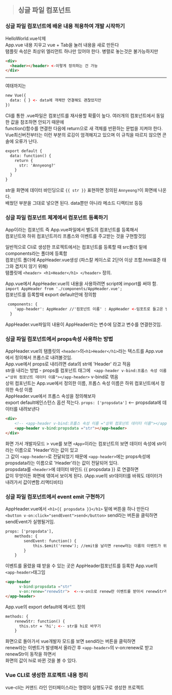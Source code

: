 > ## 싱글 파일 컴포넌트
### 싱글 파일 컴포넌트에 배운 내용 적용하여 개발 시작하기
HelloWorld.vue삭제   
App.vue 내용 지우고 vue + Tab을 눌러 내용을 새로 만든다   
탬플릿 속성은 최상위 엘리먼트 하나만 있어야 한다. 병렬로 놓는것은 불가능하지만 
```html
<div> 
  <header></header> <-이렇게 정의하는 건 가능
</div>
```
---
여태까지는 
```html
new Vue({
  data: { } <- data에 객체만 연결해도 괜찮았지만
})
```
Cli를 통한 .vue파일은 컴포넌트를 재사용할 확률이 높다. 여러개의 컴포넌트에서 동일한 값을 참조하면 안되기 때문에   
function()함수를 연결한 다음에 return으로 새 객체를 반환하는 문법을 지켜야 한다.   
Vue최신버전부터는 이런 부분의 로깅이 엄격해지고 있으며 이 규칙을 따르지 않으면 콘솔에 오류가 난다.
```html
export default {
  data: function() {
    return {
      str: 'Annyeong?'
    }
  }
}
```
str을 화면에 데이터 바인딩으로 `{{ str }}` 표현하면 정의된 `Annyeong?`이 화면에 나온다.  
배웠던 부분을 그대로 넣으면 된다. data뿐만 아니라 메소드 디렉티브 등등   
   
### 싱글 파일 컴포넌트 체계에서 컴포넌트 등록하기
App이라는 컴포넌트 즉 App.vue파일에서 별도의 컴포넌트를 등록해서    
컴포넌트와 하위 컴포넌트끼리 프롭스와 이벤트를 주고받는 것을 구현할것임    
   
일반적으로 Cli로 생성한 프로젝트에서는 컴포넌트를 등록할 때  src폴더 밑에 components라는 폴더에 등록함   
컴포넌트 폴더에 AppHeader.vue생성 (파스칼 케이스로 2단어 이상 조합.html표준 태그와 겹치지 않기 위해)   
탬플릿에 `<header> <h1>Header</h1> </header>` 정의.   

App.vue에서 AppHeader.vue의 내용을 사용하려면 script에 import를 써야 함.   
`import AppHeader from './components/AppHeader.vue';`   
컴포넌트를 등록할때 export default안에 정의함
```html
 components: {
    'app-header': AppHeader //'컴포넌트 이름' : AppHeader <-임포트로 들고온 변수
  }
```   
AppHeader.vue파일의 내용이 AppHeader라는 변수에 담겼고 변수를 연결한것임.   
   
### 싱글 파일 컴포넌트에서 props속성 사용하는 방법
AppHeader.vue의 탬플릿의 `<header>`의`<h1>Header</h1>`라는 텍스트를 App.vue에서 정의해서 프롭스로 내려볼것임.      
App.vue에서 props로 내리려면 data의 str에 'Header' 라고 적음       
str을 내리는 방법 - props를 컴포넌트 태그에 ` <app-header v-bind:프롭스 속성 이름 ="상위 컴포넌트 데이터 이름"></app-header>` v-bind로 엮음   
상위 컴포넌트는 App.vue에서 정의한 이름, 프롭스 속성 이름은 하위 컴포넌트에서 정의한 속성 이름    
AppHeader.vue에서 프롭스 속성을 정의해보자    
export default에인스턴스 옵션 적는다. `props: ['propsdata']` <-- propsdata에 데이터를 내려보낸다   

```html
<div>
    <!-- <app-header v-bind:프롭스 속성 이름 ="상위 컴포넌트 데이터 이름"></app-header> -->
    <app-header v-bind:propsdata ="str"></app-header>
</div>
```
화면 가서 개발자모드 > vue를 보면 `<App>`이라는 컴포넌트의 보면 데이터 속성에 str이라는 이름으로 'Header'라는 값이 있고         
그 값이 `<app-header>`로 전달되었기 때문에 `<app-header>`에는 props속성에 propsdata라는 이름으로 'Header'라는 값이 전달되어 있다.       
propsdata를 `<header`>에 데이터 바인드 {{ propsdata }} 로 연결하면    
값이 무엇이든 화면에 엮여서 보이게 된다. (App.vue의 str데이터를 바꿔도 데이터가 내려가서 값이변함.리액티비티) 
  
### 싱글 파일 컴포넌트에서 event emit 구현하기 
AppHeader.vue에서 `<h1>{{ propsdata }}</h1>` 밑에 버튼을 하나 만든다   
`<button v-on:click="sendEvent">send</button>` send라는 버튼을 클릭하면 sendEvent가 실행될거임.
```html
props: ['propsdata'],
    methods: {
        sendEvent: function() {
            this.$emit('renew'); //emit을 날리면 renew라는 이름의 이벤트가 위쪽 컴포넌트로 전달
        }
    }
```
이벤트를 올렸을 떄 받을 수 있는 곳은 AppHeader컴포넌트를 등록한 App.vue의 `<app-header>`태그임   
```html
<app-header 
      v-bind:propsdata ="str"
      v-on:renew="renewStr">  <--v-on으로 renew란 이벤트를 받아서 renewStr라는 메서드를 실행함
</app-header>
```
   
App.vue의 export default에 메서드 정의
```html
methods: {
    renewStr: function() {
      this.str = 'hi'; <-- str을 hi로 바꾸기
    }
```
화면으로 돌아가서 vue개발자 모드를 보면 send라는 버튼을 클릭하면   
renew라는 이벤트가 발생해서 올라간 후 `<app-header>`의 v-on:renew로 받고 renewStr이 동작을 하면서   
화면의 값이 hi로 바뀐 것을 볼 수 있다.   
   
### Vue CLI로 생성한 프로젝트 내용 정리   
vue-cli는 커맨드 라인 인터페이스라는 명령어 실행도구로 생성한 프로젝트   
   
